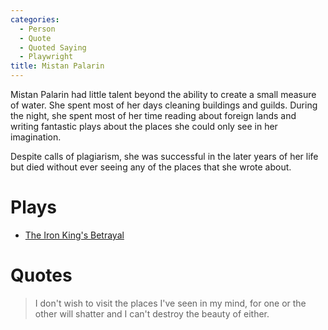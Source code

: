 ```yaml
---
categories:
  - Person
  - Quote
  - Quoted Saying
  - Playwright
title: Mistan Palarin
---
```


Mistan Palarin had little talent beyond the ability to create a small measure of water. She spent most of her days cleaning buildings and guilds. During the night, she spent most of her time reading about foreign lands and writing fantastic plays about the places she could only see in her imagination.

Despite calls of plagiarism, she was successful in the later years of her life but died without ever seeing any of the places that she wrote about.

# Plays

* [The Iron King's Betrayal]()

# Quotes

> I don't wish to visit the places I've seen in my mind, for one or the other will shatter and I can't destroy the beauty of either.
